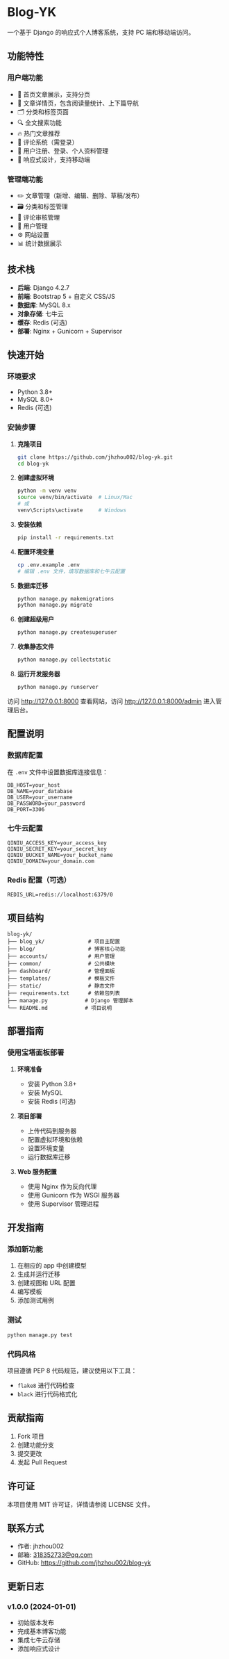 # Blog-YK

一个基于 Django 的响应式个人博客系统，支持 PC 端和移动端访问。

## 功能特性

### 用户端功能
- 📝 首页文章展示，支持分页
- 📖 文章详情页，包含阅读量统计、上下篇导航
- 🗂️ 分类和标签页面
- 🔍 全文搜索功能
- 🔥 热门文章推荐
- 💬 评论系统（需登录）
- 👤 用户注册、登录、个人资料管理
- 📱 响应式设计，支持移动端

### 管理端功能
- ✏️ 文章管理（新增、编辑、删除、草稿/发布）
- 🗃️ 分类和标签管理
- 💬 评论审核管理
- 👥 用户管理
- ⚙️ 网站设置
- 📊 统计数据展示

## 技术栈

- **后端**: Django 4.2.7
- **前端**: Bootstrap 5 + 自定义 CSS/JS
- **数据库**: MySQL 8.x
- **对象存储**: 七牛云
- **缓存**: Redis (可选)
- **部署**: Nginx + Gunicorn + Supervisor

## 快速开始

### 环境要求

- Python 3.8+
- MySQL 8.0+
- Redis (可选)

### 安装步骤

1. **克隆项目**
   ```bash
   git clone https://github.com/jhzhou002/blog-yk.git
   cd blog-yk
   ```

2. **创建虚拟环境**
   ```bash
   python -m venv venv
   source venv/bin/activate  # Linux/Mac
   # 或
   venv\Scripts\activate     # Windows
   ```

3. **安装依赖**
   ```bash
   pip install -r requirements.txt
   ```

4. **配置环境变量**
   ```bash
   cp .env.example .env
   # 编辑 .env 文件，填写数据库和七牛云配置
   ```

5. **数据库迁移**
   ```bash
   python manage.py makemigrations
   python manage.py migrate
   ```

6. **创建超级用户**
   ```bash
   python manage.py createsuperuser
   ```

7. **收集静态文件**
   ```bash
   python manage.py collectstatic
   ```

8. **运行开发服务器**
   ```bash
   python manage.py runserver
   ```

访问 http://127.0.0.1:8000 查看网站，访问 http://127.0.0.1:8000/admin 进入管理后台。

## 配置说明

### 数据库配置
在 `.env` 文件中设置数据库连接信息：
```
DB_HOST=your_host
DB_NAME=your_database
DB_USER=your_username
DB_PASSWORD=your_password
DB_PORT=3306
```

### 七牛云配置
```
QINIU_ACCESS_KEY=your_access_key
QINIU_SECRET_KEY=your_secret_key
QINIU_BUCKET_NAME=your_bucket_name
QINIU_DOMAIN=your_domain.com
```

### Redis 配置（可选）
```
REDIS_URL=redis://localhost:6379/0
```

## 项目结构

```
blog-yk/
├── blog_yk/              # 项目主配置
├── blog/                 # 博客核心功能
├── accounts/             # 用户管理
├── common/               # 公共模块
├── dashboard/            # 管理面板
├── templates/            # 模板文件
├── static/               # 静态文件
├── requirements.txt      # 依赖包列表
├── manage.py            # Django 管理脚本
└── README.md            # 项目说明
```

## 部署指南

### 使用宝塔面板部署

1. **环境准备**
   - 安装 Python 3.8+
   - 安装 MySQL
   - 安装 Redis (可选)

2. **项目部署**
   - 上传代码到服务器
   - 配置虚拟环境和依赖
   - 设置环境变量
   - 运行数据库迁移

3. **Web 服务配置**
   - 使用 Nginx 作为反向代理
   - 使用 Gunicorn 作为 WSGI 服务器
   - 使用 Supervisor 管理进程

## 开发指南

### 添加新功能

1. 在相应的 app 中创建模型
2. 生成并运行迁移
3. 创建视图和 URL 配置
4. 编写模板
5. 添加测试用例

### 测试

```bash
python manage.py test
```

### 代码风格

项目遵循 PEP 8 代码规范，建议使用以下工具：

- `flake8` 进行代码检查
- `black` 进行代码格式化

## 贡献指南

1. Fork 项目
2. 创建功能分支
3. 提交更改
4. 发起 Pull Request

## 许可证

本项目使用 MIT 许可证，详情请参阅 LICENSE 文件。

## 联系方式

- 作者: jhzhou002
- 邮箱: 318352733@qq.com
- GitHub: https://github.com/jhzhou002/blog-yk

## 更新日志

### v1.0.0 (2024-01-01)
- 初始版本发布
- 完成基本博客功能
- 集成七牛云存储
- 添加响应式设计